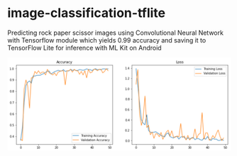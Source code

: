 # image-classification-tflite
Predicting rock paper scissor images using Convolutional Neural Network with Tensorflow module which yields 0.99 accuracy and saving it to TensorFlow Lite for inference with ML Kit on Android

![](Loss%20and%20Accuracy.PNG)
